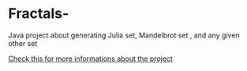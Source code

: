 # Fractals-
Java project about generating Julia set, Mandelbrot set , and any given other set

[Check this for more informations about the project](https://github.com/RifatBen/Fractals-/blob/master/Projet%20compl%C3%A9ments%20programmation%20orient%C3%A9e%20objet.pdf)
